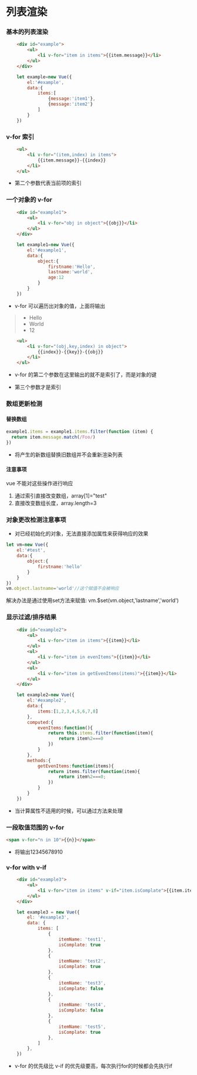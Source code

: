 # 列表渲染

### 基本的列表渲染

```html
    <div id="example">
        <ul> 
            <li v-for="item in items">{{item.message}}</li>
        </ul>
    </div>
```

```javascript
    let example=new Vue({
        el:'#example',
        data:{
            items:[
                {message:'item1'},
                {message:'item2'}
            ]
        }
    })
```

### v-for 索引

```html
    <ul>
        <li v-for="(item,index) in items">
            {{item.message}}-{{index}}
        </li>
    </ul>    
```

* 第二个参数代表当前项的索引

### 一个对象的 v-for

```html
    <div id="example1">
        <ul>
            <li v-for="obj in object">{{obj}}</li>        
        </ul>
    </div>
```

```javascript
    let example1=new Vue({
        el:'#example1',
        data:{
            object:{
                firstname:'Hello',
                lastname:'world',
                age:12
            }
        }
    })
```

* v-for 可以遍历出对象的值，上面将输出

> * Hello
> * World
> * 12

```html
    <ul>
        <li v-for="(obj,key,index) in object">
            {{index}}-{{key}}-{{obj}}
        </li>
    </ul>
```

* v-for 的第二个参数在这里输出的就不是索引了，而是对象的键

* 第三个参数才是索引

### 数组更新检测

#### 替换数组

```javascript
example1.items = example1.items.filter(function (item) {
  return item.message.match(/Foo/)
})
```

*  将产生的新数组替换旧数组并不会重新渲染列表

#### 注意事项

vue 不能对这些操作进行响应

1. 通过索引直接改变数组，array[1]="test"
2. 直接改变数组长度，array.length=3

### 对象更改检测注意事项

* 对已经初始化的对象，无法直接添加属性来获得响应的效果

```javascript
let vm=new Vue({
    el:'#test',
    data:{
        object:{
            firstname:'hello'
        }
    }
})
vm.object.lastname='world'//这个赋值不会被响应
```
解决办法是通过使用set方法来赋值:
vm.$set(vm.object,'lastname','world')

### 显示过滤/排序结果

```html
    <div id="example2">
        <ul>
            <li v-for="item in items">{{item}}</li>
        </ul>
        <ul>
            <li v-for="item in evenItems">{{item}}</li>
        </ul>
        <ul>
            <li v-for="item in getEvenItems(items)">{{item}}</li>
        </ul>
    </div>
```

```javascript
    let example2=new Vue({
        el:'#example2',
        data:{
            items:[1,2,3,4,5,6,7,8]
        },
        computed:{
            evenItems:function(){
                return this.items.filter(function(item){
                    return item%2===0
                })
            }
        },
        methods:{
            getEvenItems:function(items){
                return items.filter(function(item){
                    return item%2===0;
                })
            }
        }
    })
```

* 当计算属性不适用的时候，可以通过方法来处理

### 一段取值范围的 v-for

```html
<span v-for="n in 10">{{n}}</span>
```

* 将输出12345678910

### v-for with v-if

```html
    <div id="example3">
        <ul>
            <li v-for="item in items" v-if="item.isComplate">{{item.itemName}}</li>
        </ul>
    </div>
```

```javascript
    let example3 = new Vue({
        el: '#example3',
        data: {
            items: [
                {
                    itemName: 'test1',
                    isComplate: true
                },
                {
                    itemName: 'test2',
                    isComplate: true
                },
                {
                    itemName: 'test3',
                    isComplate: false
                },
                {
                    itemName: 'test4',
                    isComplate: false
                },
                {
                    itemName: 'test5',
                    isComplate: true
                },
            ]
        },
    })
```

* v-for 的优先级比 v-if 的优先级要高，每次执行for的时候都会先执行if

